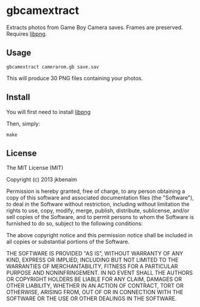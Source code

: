 gbcamextract
============

Extracts photos from Game Boy Camera saves. Frames are preserved. Requires [libpng](http://www.libpng.org/pub/png/libpng.html).

## Usage

```console
gbcamextract camerarom.gb save.sav
```

This will produce 30 PNG files containing your photos.


## Install

You will first need to install [libpng](http://www.libpng.org/pub/png/libpng.html)

Then, simply:
```console
make
```


## License

The MIT License (MIT)

Copyright (c) 2013 jkbenaim

Permission is hereby granted, free of charge, to any person obtaining a copy
of this software and associated documentation files (the "Software"), to deal
in the Software without restriction, including without limitation the rights
to use, copy, modify, merge, publish, distribute, sublicense, and/or sell
copies of the Software, and to permit persons to whom the Software is
furnished to do so, subject to the following conditions:

The above copyright notice and this permission notice shall be included in
all copies or substantial portions of the Software.

THE SOFTWARE IS PROVIDED "AS IS", WITHOUT WARRANTY OF ANY KIND, EXPRESS OR
IMPLIED, INCLUDING BUT NOT LIMITED TO THE WARRANTIES OF MERCHANTABILITY,
FITNESS FOR A PARTICULAR PURPOSE AND NONINFRINGEMENT. IN NO EVENT SHALL THE
AUTHORS OR COPYRIGHT HOLDERS BE LIABLE FOR ANY CLAIM, DAMAGES OR OTHER
LIABILITY, WHETHER IN AN ACTION OF CONTRACT, TORT OR OTHERWISE, ARISING FROM,
OUT OF OR IN CONNECTION WITH THE SOFTWARE OR THE USE OR OTHER DEALINGS IN
THE SOFTWARE.
